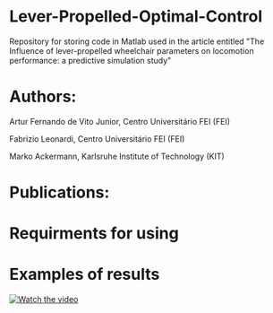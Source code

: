 # Lever-Propelled-Optimal-Control

Repository for storing code in Matlab used in the article entitled "The Influence of lever-propelled wheelchair parameters on locomotion performance: a predictive simulation study"

# Authors:

Artur Fernando de Vito Junior, Centro Universitário FEI (FEI)

Fabrizio Leonardi, Centro Universitário FEI (FEI)

Marko Ackermann, Karlsruhe Institute of Technology (KIT)

# Publications:




# Requirments for using



# Examples of results
[![Watch the video](https://img.youtube.com/vi/I48ndfU_nlA/0.jpg)](https://youtu.be/I48ndfU_nlA)


